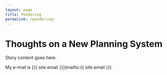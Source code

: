 ```yaml
---
layout: page
title: Pondering
permalink: /pondering/
---
```


# Thoughts on a New Planning System 

Story content goes here.

My e-mail is [{{ site.email }}](mailto:{{ site.email }}).
